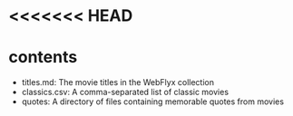 <<<<<<< HEAD
=======
# contents

- titles.md: The movie titles in the WebFlyx collection
- classics.csv: A comma-separated list of classic movies
- quotes: A directory of files containing memorable quotes from movies